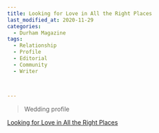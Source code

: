 ```yaml
---
title: Looking for Love in All the Right Places
last_modified_at: 2020-11-29
categories:
  - Durham Magazine
tags:
  - Relationship
  - Profile
  - Editorial 
  - Community
  - Writer



---
```


> Wedding profile

[Looking for Love in All the Right Places](https://issuu.com/shannonmedia/docs/dmmayissuu/114)
